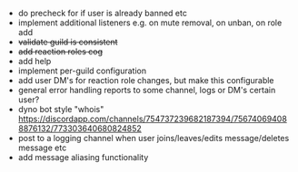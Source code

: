  - do precheck for if user is already banned etc
 - implement additional listeners e.g. on mute removal, on unban, on role add
 - ~~validate guild is consistent~~
 - ~~add reaction roles cog~~
 - add help
 - implement per-guild configuration
 - add user DM's for reaction role changes, but make this configurable
 - general error handling reports to some channel, logs or DM's certain user?
 - dyno bot style "whois"  https://discordapp.com/channels/754737239682187394/756740694088876132/773303640680824852
 - post to a logging channel when user joins/leaves/edits message/deletes message etc
 - add message aliasing functionality
